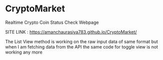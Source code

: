 # CryptoMarket
Realtime Crypto Coin Status Check Webpage

SITE LINK : https://amanchaurasiya783.github.io/CryptoMarket/

The List View method is working on the raw input data of same format
but when I am fetching data from the API the same code for toggle view is not working any more
